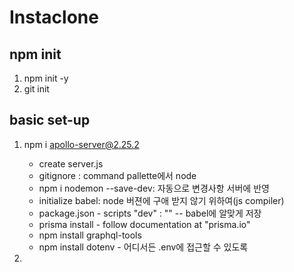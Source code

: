 # Instaclone

## npm init
1. npm init -y
2. git init

## basic set-up
1. npm i apollo-server@2.25.2
    - create server.js
    - gitignore : command pallette에서 node
    - npm i nodemon --save-dev: 자동으로 변경사항 서버에 반영
    - initialize babel: node 버젼에 구애 받지 않기 위하여(js compiler)
    - package.json - scripts "dev" : "" -- babel에 알맞게 저장
    - prisma install - follow documentation at "prisma.io"
    - npm install graphql-tools
    - npm install dotenv - 어디서든 .env에 접근할 수 있도록


2. 